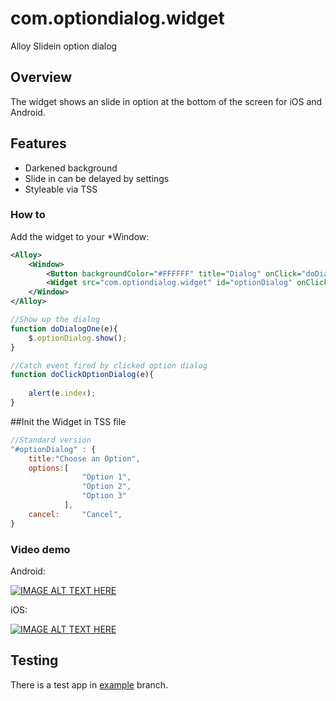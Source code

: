 # com.optiondialog.widget
Alloy Slidein option dialog

## Overview
The widget shows an slide in option at the bottom
of the screen for iOS and Android.


## Features
* Darkened background
* Slide in can be delayed by settings
* Styleable via TSS


### How to

Add the widget to your *Window:

```xml
<Alloy>
	<Window>
		<Button backgroundColor="#FFFFFF" title="Dialog" onClick="doDialog" top="10dp"></Button>
		<Widget src="com.optiondialog.widget" id="optionDialog" onClick="doClickOptionDialog"></Widget>
	</Window>
</Alloy>
```

```javascript
//Show up the dialog
function doDialogOne(e){
	$.optionDialog.show();
}

//Catch event fired by clicked option dialog
function doClickOptionDialog(e){
	
	alert(e.index);
}
```

##Init the Widget in TSS file

```javascript
//Standard version
"#optionDialog" : {
	title:"Choose an Option",
	options:[
				"Option 1", 
				"Option 2",
				"Option 3"
			],
	cancel: 	"Cancel",
}
```

### Video demo

Android:

[![IMAGE ALT TEXT HERE](http://img.youtube.com/vi/DusYxxbE6RU/0.jpg)](http://youtu.be/DusYxxbE6RU)

iOS:

[![IMAGE ALT TEXT HERE](http://img.youtube.com/vi/ohNTD04HsSA/0.jpg)](http://youtu.be/ohNTD04HsSA)


## Testing
There is a test app in [example](https://github.com/MichelBahl/com.optiondialog.widget/tree/example) branch.
